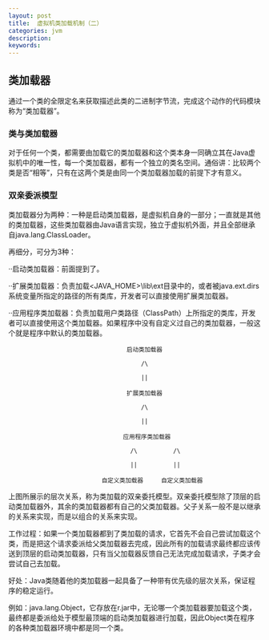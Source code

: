 ```yaml
---
layout: post
title:  虚拟机类加载机制（二）
categories: jvm
description: 
keywords: 
---
```



## 类加载器

通过一个类的全限定名来获取描述此类的二进制字节流，完成这个动作的代码模块称为“类加载器”。

### 类与类加载器

对于任何一个类，都需要由加载它的类加载器和这个类本身一同确立其在Java虚拟机中的唯一性，每一个类加载器，都有一个独立的类名空间。通俗讲：比较两个类是否“相等”，只有在这两个类是由同一个类加载器加载的前提下才有意义。

### 双亲委派模型

类加载器分为两种：一种是启动类加载器，是虚拟机自身的一部分；一直就是其他的类加载器，这些类加载器由Java语言实现，独立于虚拟机外面，并且全部继承自java.lang.ClassLoader。

再细分，可分为3种：

··启动类加载器：前面提到了。

··扩展类加载器：负责加载<JAVA_HOME>\lib\ext目录中的，或者被java.ext.dirs系统变量所指定的路径的所有类库，开发者可以直接使用扩展类加载器。

··应用程序类加载器：负责加载用户类路径（ClassPath）上所指定的类库，开发者可以直接使用这个类加载器。如果程序中没有自定义过自己的类加载器，一般这个就是程序中默认的类加载器。

                                     启动类加载器

                                         /\

                                         ||

                                     扩展类加载器

                                         /\

                                         ||

                                    应用程序类加载器

                                      /\          /\

                                      ||          ||

                              自定义类加载器     自定义类加载器

上图所展示的层次关系，称为类加载的双亲委托模型。双亲委托模型除了顶层的启动类加载器外，其余的类加载器都有自己的父类加载器。父子关系一般不是以继承的关系来实现，而是以组合的关系来实现。

工作过程：如果一个类加载器都到了类加载的请求，它首先不会自己尝试加载这个类，而是把这个请求委派给父类加载器去完成，因此所有的加载请求最终都应该传送到顶层的启动类加载器，只有当父加载器反馈自己无法完成加载请求，子类才会尝试自己去加载。

好处：Java类随着他的类加载器一起具备了一种带有优先级的层次关系，保证程序的稳定运行。

例如：java.lang.Object，它存放在r.jar中，无论哪一个类加载器要加载这个类，最终都是委派给处于模型最顶端的启动类加载器进行加载，因此Object类在程序的各种类加载器环境中都是同一个类。



                          
